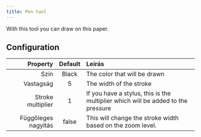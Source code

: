```yaml
---
title: Pen tool
---
```


With this tool you can draw on this paper.

## Configuration

|            Property | Default | Leírás                                                                           |
| ------------------: | :-----: | :------------------------------------------------------------------------------- |
|                Szín |  Black  | The color that will be drawn                                                     |
|           Vastagság |    5    | The width of the stroke                                                          |
|   Stroke multiplier |    1    | If you have a stylus, this is the multiplier which will be added to the pressure |
| Függőleges nagyítás |  false  | This will change the stroke width based on the zoom level.       |
